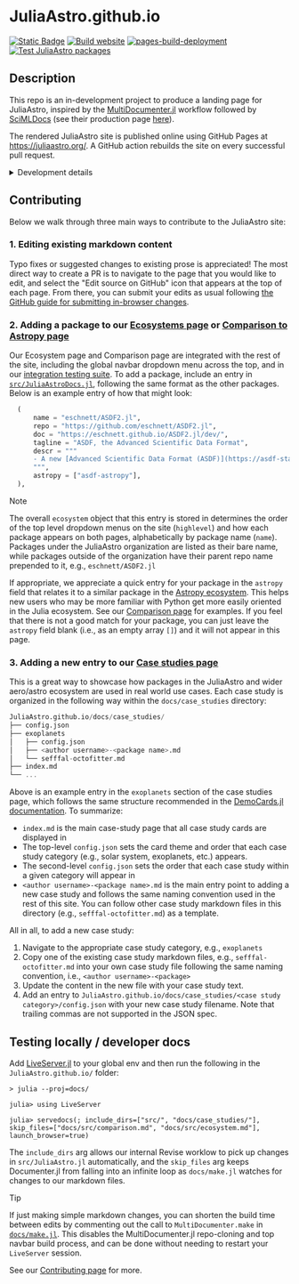JuliaAstro.github.io
====================

[![Static Badge](https://img.shields.io/badge/Docs-stable-blue)](https://juliaastro.org/)
[![Build website](https://github.com/JuliaAstro/JuliaAstro.github.io/actions/workflows/Documentation.yml/badge.svg?branch=main)](https://github.com/JuliaAstro/JuliaAstro.github.io/actions/workflows/Documentation.yml)
[![pages-build-deployment](https://github.com/JuliaAstro/JuliaAstro.github.io/actions/workflows/pages/pages-build-deployment/badge.svg?branch=gh-pages)](https://github.com/JuliaAstro/JuliaAstro.github.io/actions/workflows/pages/pages-build-deployment)
[![Test JuliaAstro packages](https://github.com/JuliaAstro/JuliaAstro.github.io/actions/workflows/CI.yml/badge.svg)](https://github.com/JuliaAstro/JuliaAstro.github.io/actions/workflows/CI.yml)

## Description

This repo is an in-development project to produce a landing page for JuliaAstro, inspired by the [MultiDocumenter.jl](https://github.com/JuliaComputing/MultiDocumenter.jl) workflow followed by [SciMLDocs](https://github.com/SciML/SciMLDocs) (see their production page [here](https://docs.sciml.ai/Overview/stable/)).

The rendered JuliaAstro site is published online using GitHub Pages at <https://juliaastro.org/>. A GitHub action rebuilds the site on every successful pull request.

<details>
  <summary>Development details</summary>

  The main bits of this documentation package are organized in the following way:

  ```julia
  JuliaAstro.github.io
  ├── docs/
  │   ├── case_studies/
  │   ├── clones/
  │   ├── make.jl
  │   └── src/
  │       ├── comparison.md
  │       └──  ecosystem.md
  └── src/
      ├── comparison.jl
      ├── ecosystem.jl
      └── JuliaAstroDocs.jl
  ```

  1. All packages to document are stored in a nested NamedTuple (`ecosystem`) in `src/JuliaAstroDocs.jl`. This contains all of the metadata needed to build the rest of the site, and is the main entrypoint for making documentation contributions.
  1. Using this information, the markdown in `doc/src/` for our [comparison page](https://juliaastro.org/home/comparison/) and [ecosystem page](https://juliaastro.org/home/ecosystem/) are programatically created by `src/comparison.jl` and `src/ecosystem.jl`, respectively.
  1.  MultiDocumenter then builds the site via `docs/make.jl`, which also pulls the documentation for each JuliaAstro package and stores it in `docs/clones/`

</details>

## Contributing

Below we walk through three main ways to contribute to the JuliaAstro site:

### 1. Editing existing markdown content

Typo fixes or suggested changes to existing prose is appreciated! The most direct way to create a PR is to navigate to the page that you would like to edit, and select the "Edit source on GitHub" icon that appears at the top of each page. From there, you can submit your edits as usual following [the GitHub guide for submitting in-browser changes](https://docs.github.com/en/repositories/working-with-files/managing-files/editing-files).

### 2. Adding a package to our [Ecosystems page](https://juliaastro.org/home/ecosystem/) or [Comparison to Astropy page](https://juliaastro.org/home/comparison/)

Our Ecosystem page and Comparison page are integrated with the rest of the site, including the global navbar dropdown menu across the top, and in our [integration testing suite](https://github.com/JuliaAstro/JuliaAstro.github.io/actions/workflows/CI.yml). To add a package, include an entry in [`src/JuliaAstroDocs.jl`](https://github.com/JuliaAstro/JuliaAstro.github.io/blob/main/src/JuliaAstroDocs.jl), following the same format as the other packages. Below is an example entry of how that might look:

```julia
  (
      name = "eschnett/ASDF2.jl",
      repo = "https://github.com/eschnett/ASDF2.jl",
      doc = "https://eschnett.github.io/ASDF2.jl/dev/",
      tagline = "ASDF, the Advanced Scientific Data Format",
      descr = """
      - A new [Advanced Scientific Data Format (ASDF)](https://asdf-standard.readthedocs.io/en/latest/index.html) package, written in Julia
      """,
      astropy = ["asdf-astropy"],
  ),
```

> [!NOTE]
> The overall `ecosystem` object that this entry is stored in determines the order of the top level dropdown menus on the site (`highlevel`) and how each package appears on both pages, alphabetically by package name (`name`). Packages under the JuliaAstro organization are listed as their bare name, while packages outside of the organization have their parent repo name prepended to it, e.g., `eschnett/ASDF2.jl`

If appropriate, we appreciate a quick entry for your package in the `astropy` field that relates it to a similar package in the [Astropy ecosystem](https://www.astropy.org/). This helps new users who may be more familiar with Python get more easily oriented in the Julia ecosystem. See our [Comparison page](https://juliaastro.org/home/comparison/) for examples. If you feel that there is not a good match for your package, you can just leave the `astropy` field blank (i.e., as an empty array `[]`) and it will not appear in this page.

### 3. Adding a new entry to our [Case studies page](https://juliaastro.org/home/case_studies/)

This is a great way to showcase how packages in the JuliaAstro and wider aero/astro ecosystem are used in real world use cases. Each case study is organized in the following way within the `docs/case_studies` directory:

```julia
JuliaAstro.github.io/docs/case_studies/
├── config.json
├── exoplanets
│   ├── config.json
│   ├── <author username>-<package name>.md
│   └── sefffal-octofitter.md
├── index.md
└── ...
```

Above is an example entry in the `exoplanets` section of the case studies page, which follows the same structure recommended in the [DemoCards.jl documentation](https://democards.juliadocs.org/stable/quickstart/). To summarize:

* `index.md` is the main case-study page that all case study cards are displayed in
* The top-level `config.json` sets the card theme and order that each case study category (e.g., solar system, exoplanets, etc.) appears.
* The second-level `config.json` sets the order that each case study within a given category will appear in
* `<author username>-<package name>.md` is the main entry point to adding a new case study and follows the same naming convention used in the rest of this site. You can follow other case study markdown files in this directory (e.g., `sefffal-octofitter.md`) as a template.


All in all, to add a new case study:

1. Navigate to the appropriate case study category, e.g., `exoplanets`
1. Copy one of the existing case study markdown files, e.g., `sefffal-octofitter.md` into your own case study file following the same naming convention, i.e., `<author username>-<package>`
1. Update the content in the new file with your case study text.
1. Add an entry to `JuliaAstro.github.io/docs/case_studies/<case study category>/config.json` with your new case study filename. Note that trailing commas are not supported in the JSON spec.

## Testing locally / developer docs

Add [LiveServer.jl](https://github.com/JuliaDocs/LiveServer.jl) to your global env and then run the following in the `JuliaAstro.github.io/` folder:

```julia-repl
> julia --proj=docs/

julia> using LiveServer

julia> servedocs(; include_dirs=["src/", "docs/case_studies/"], skip_files=["docs/src/comparison.md", "docs/src/ecosystem.md"], launch_browser=true)
```

The `include_dirs` arg allows our internal Revise worklow to pick up changes in `src/JuliaAstro.jl` automatically, and the `skip_files` arg keeps Documenter.jl from falling into an infinite loop as `docs/make.jl` watches for changes to our markdown files.

> [!TIP]
> If just making simple markdown changes, you can shorten the build time between edits by commenting out the call to `MultiDocumenter.make` in [`docs/make.jl`](https://github.com/JuliaAstro/JuliaAstro.github.io/blob/main/docs/make.jl). This disables the MultiDocumenter.jl repo-cloning and top navbar build process, and can be done without needing to restart your `LiveServer` session.

See our [Contributing page](https://juliaastro.org/home/#Contributing) for more.
